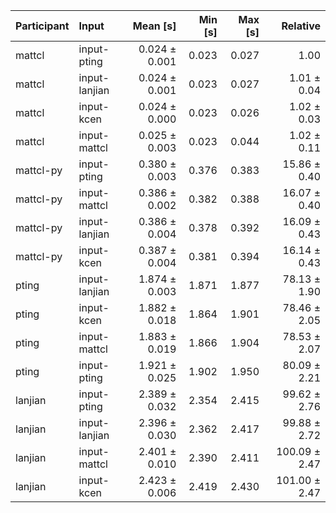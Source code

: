 | Participant | Input | Mean [s] | Min [s] | Max [s] | Relative |
|:---|:---|---:|---:|---:|---:|
| mattcl | input-pting | 0.024 ± 0.001 | 0.023 | 0.027 | 1.00 |
| mattcl | input-lanjian | 0.024 ± 0.001 | 0.023 | 0.027 | 1.01 ± 0.04 |
| mattcl | input-kcen | 0.024 ± 0.000 | 0.023 | 0.026 | 1.02 ± 0.03 |
| mattcl | input-mattcl | 0.025 ± 0.003 | 0.023 | 0.044 | 1.02 ± 0.11 |
| mattcl-py | input-pting | 0.380 ± 0.003 | 0.376 | 0.383 | 15.86 ± 0.40 |
| mattcl-py | input-mattcl | 0.386 ± 0.002 | 0.382 | 0.388 | 16.07 ± 0.40 |
| mattcl-py | input-lanjian | 0.386 ± 0.004 | 0.378 | 0.392 | 16.09 ± 0.43 |
| mattcl-py | input-kcen | 0.387 ± 0.004 | 0.381 | 0.394 | 16.14 ± 0.43 |
| pting | input-lanjian | 1.874 ± 0.003 | 1.871 | 1.877 | 78.13 ± 1.90 |
| pting | input-kcen | 1.882 ± 0.018 | 1.864 | 1.901 | 78.46 ± 2.05 |
| pting | input-mattcl | 1.883 ± 0.019 | 1.866 | 1.904 | 78.53 ± 2.07 |
| pting | input-pting | 1.921 ± 0.025 | 1.902 | 1.950 | 80.09 ± 2.21 |
| lanjian | input-pting | 2.389 ± 0.032 | 2.354 | 2.415 | 99.62 ± 2.76 |
| lanjian | input-lanjian | 2.396 ± 0.030 | 2.362 | 2.417 | 99.88 ± 2.72 |
| lanjian | input-mattcl | 2.401 ± 0.010 | 2.390 | 2.411 | 100.09 ± 2.47 |
| lanjian | input-kcen | 2.423 ± 0.006 | 2.419 | 2.430 | 101.00 ± 2.47 |
